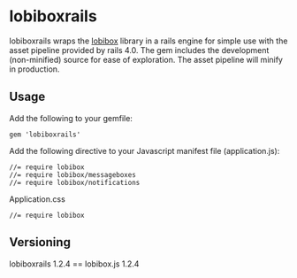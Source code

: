 # lobiboxrails

lobiboxrails wraps the [lobibox](https://github.com/arboshiki/lobibox) library in a rails engine for simple
use with the asset pipeline provided by rails 4.0. The gem includes the development (non-minified)
source for ease of exploration. The asset pipeline will minify in production.

## Usage

Add the following to your gemfile:

    gem 'lobiboxrails'

Add the following directive to your Javascript manifest file (application.js):

    //= require lobibox
    //= require lobibox/messageboxes
    //= require lobibox/notifications

Application.css

    //= require lobibox

## Versioning

lobiboxrails 1.2.4 == lobibox.js 1.2.4
